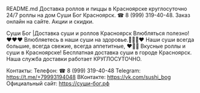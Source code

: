 README.md
Доставка роллов и пиццы в Красноярске круглосуточно 24/7 роллы на дом Суши Бог Красноярск. ☎ 8 (999) 319-40-48. Заказ онлайн на сайте. Акции и скидки.
 
Суши Бог |Доставка суши и роллов Красноярск
Влюбляться полезно! ♥♥♥ Влюбляетесь в наши суши на здоровье.💯🙈😋♥ Наши суши всегда большие, всегда свежие, всегда аппетитные, ♥🙈💯
Вкусные роллы и суши в Красноярске! Бесплатная доставка суши в городе Красноярск. Наша служба доставки работает КРУГЛОСУТОЧНО.

Контакты:
Телефон: ☎ 8 (999) 319-40-48
Telegram: https://t.me/+79993194048
ВКонтакте: https://vk.com/sushi_bog
Официальный сайт: https://суши-бог.рф
